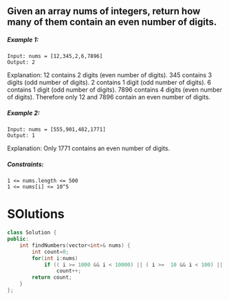 ## Given an array nums of integers, return how many of them contain an even number of digits.

 

##### Example 1:
```
Input: nums = [12,345,2,6,7896]
Output: 2
```
Explanation: 
12 contains 2 digits (even number of digits). 
345 contains 3 digits (odd number of digits). 
2 contains 1 digit (odd number of digits). 
6 contains 1 digit (odd number of digits). 
7896 contains 4 digits (even number of digits). 
Therefore only 12 and 7896 contain an even number of digits.

##### Example 2:
```
Input: nums = [555,901,482,1771]
Output: 1 
```
Explanation: 
Only 1771 contains an even number of digits.

 

##### Constraints:

    1 <= nums.length <= 500
    1 <= nums[i] <= 10^5

# SOlutions

```cpp
class Solution {
public:
    int findNumbers(vector<int>& nums) {
        int count=0;
        for(int i:nums)
            if (( i >= 1000 && i < 10000) || ( i >=  10 && i < 100) || ( i== 100000))
                count++;
        return count;
    }
};

```